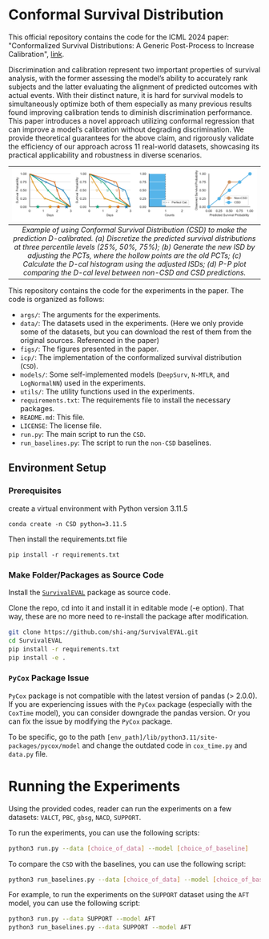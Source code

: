 # Conformal Survival Distribution

This official repository contains the code for the ICML 2024 paper: 
"Conformalized Survival Distributions: A Generic Post-Process to Increase Calibration", [link](https://arxiv.org/abs/2405.07374).

Discrimination and calibration represent two important properties of survival analysis, with the
former assessing the model’s ability to accurately rank subjects and the latter evaluating the alignment of predicted outcomes with actual events.
With their distinct nature, it is hard for survival models to simultaneously optimize both of them
especially as many previous results found improving calibration tends to diminish discrimination
performance. This paper introduces a novel approach utilizing conformal regression that can
improve a model’s calibration without degrading discrimination. We provide theoretical guarantees
for the above claim, and rigorously validate the efficiency of our approach across 11 real-world
datasets, showcasing its practical applicability and robustness in diverse scenarios.

|                                                                                                                                                                                        ![space-1.jpg](figs/illustration/conformal.png)                                                                                                                                                                                         | 
|:------------------------------------------------------------------------------------------------------------------------------------------------------------------------------------------------------------------------------------------------------------------------------------------------------------------------------------------------------------------------------------------------------------------------------:| 
| *Example of using Conformal Survival Distribution (CSD) to make the prediction D-calibrated. (a) Discretize the predicted survival distributions at three percentile levels (25%, 50%, 75%); (b) Generate the new ISD by adjusting the PCTs, where the hollow points are the old PCTs; (c) Calculate the D-cal histogram using the adjusted ISDs; (d) P-P plot comparing the D-cal level between non-CSD and CSD predictions.* |


This repository contains the code for the experiments in the paper. The code is organized as follows:
- `args/`: The arguments for the experiments.
- `data/`: The datasets used in the experiments. (Here we only provide some of the datasets, but you can download the rest of them from the original sources. Referenced in the paper)
- `figs/`: The figures presented in the paper.
- `icp/`: The implementation of the conformalized survival distribution (`CSD`).
- `models/`: Some self-implemented models (`DeepSurv`, `N-MTLR`, and `LogNormalNN`) used in the experiments.
- `utils/`: The utility functions used in the experiments.
- `requirements.txt`: The requirements file to install the necessary packages.
- `README.md`: This file.
- `LICENSE`: The license file.
- `run.py`: The main script to run the `CSD`.
- `run_baselines.py`: The script to run the `non-CSD` baselines.



## Environment Setup


### Prerequisites

create a virtual environment with Python version 3.11.5

```
conda create -n CSD python=3.11.5
```
Then
install the requirements.txt file
```
pip install -r requirements.txt
```


### Make Folder/Packages as Source Code
Install the [`SurvivalEVAL`](https://github.com/shi-ang/SurvivalEVAL) package as source code.

Clone the repo, cd into it and install it in editable mode (-e option). That way, these are no more need to re-install the package after modification.

```bash
git clone https://github.com/shi-ang/SurvivalEVAL.git
cd SurvivalEVAL
pip install -r requirements.txt
pip install -e . 
```


### `PyCox` Package Issue
`PyCox` package is not compatible with the latest version of pandas (> 2.0.0).
If you are experiencing issues with the `PyCox` package (especially with the `CoxTime` model), you can consider downgrade the pandas version.
Or you can fix the issue by modifying the `PyCox` package.

To be specific, go to the path `[env_path]/lib/python3.11/site-packages/pycox/model` and change the outdated code in `cox_time.py` and `data.py` file.


# Running the Experiments

Using the provided codes, reader can run the experiments on a few datasets: `VALCT`, `PBC`, `gbsg`, `NACD`,  `SUPPORT`.

To run the experiments, you can use the following scripts:
```bash
python3 run.py --data [choice_of_data] --model [choice_of_baseline]
```
To compare the `CSD` with the baselines, you can use the following script:
```bash
python3 run_baselines.py --data [choice_of_data] --model [choice_of_baseline]
```

For example, to run the experiments on the `SUPPORT` dataset using the `AFT` model, you can use the following script:
```bash
python3 run.py --data SUPPORT --model AFT
python3 run_baselines.py --data SUPPORT --model AFT
```

